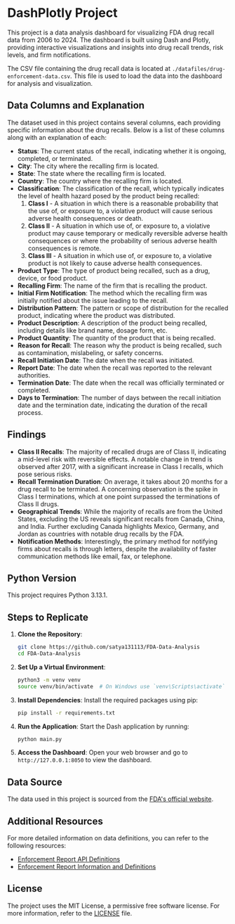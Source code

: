 # DashPlotly Project

This project is a data analysis dashboard for visualizing FDA drug recall data from 2006 to 2024. The dashboard is built using Dash and Plotly, providing interactive visualizations and insights into drug recall trends, risk levels, and firm notifications.

The CSV file containing the drug recall data is located at `./datafiles/drug-enforcement-data.csv`. This file is used to load the data into the dashboard for analysis and visualization.

## Data Columns and Explanation

The dataset used in this project contains several columns, each providing specific information about the drug recalls. Below is a list of these columns along with an explanation of each:

- **Status**: The current status of the recall, indicating whether it is ongoing, completed, or terminated.
- **City**: The city where the recalling firm is located.
- **State**: The state where the recalling firm is located.
- **Country**: The country where the recalling firm is located.
- **Classification**: The classification of the recall, which typically indicates the level of health hazard posed by the product being recalled:
  1. **Class I** - A situation in which there is a reasonable probability that the use of, or exposure to, a violative product will cause serious adverse health consequences or death.
  2. **Class II** - A situation in which use of, or exposure to, a violative product may cause temporary or medically reversible adverse health consequences or where the probability of serious adverse health consequences is remote.
  3. **Class III** - A situation in which use of, or exposure to, a violative product is not likely to cause adverse health consequences.
- **Product Type**: The type of product being recalled, such as a drug, device, or food product.
- **Recalling Firm**: The name of the firm that is recalling the product.
- **Initial Firm Notification**: The method which the recalling firm was initially notified about the issue leading to the recall.
- **Distribution Pattern**: The pattern or scope of distribution for the recalled product, indicating where the product was distributed.
- **Product Description**: A description of the product being recalled, including details like brand name, dosage form, etc.
- **Product Quantity**: The quantity of the product that is being recalled.
- **Reason for Recall**: The reason why the product is being recalled, such as contamination, mislabeling, or safety concerns.
- **Recall Initiation Date**: The date when the recall was initiated.
- **Report Date**: The date when the recall was reported to the relevant authorities.
- **Termination Date**: The date when the recall was officially terminated or completed.
- **Days to Termination**: The number of days between the recall initiation date and the termination date, indicating the duration of the recall process.

## Findings

- **Class II Recalls**: The majority of recalled drugs are of Class II, indicating a mid-level risk with reversible effects. A notable change in trend is observed after 2017, with a significant increase in Class I recalls, which pose serious risks.
- **Recall Termination Duration**: On average, it takes about 20 months for a drug recall to be terminated. A concerning observation is the spike in Class I terminations, which at one point surpassed the terminations of Class II drugs.
- **Geographical Trends**: While the majority of recalls are from the United States, excluding the US reveals significant recalls from Canada, China, and India. Further excluding Canada highlights Mexico, Germany, and Jordan as countries with notable drug recalls by the FDA.
- **Notification Methods**: Interestingly, the primary method for notifying firms about recalls is through letters, despite the availability of faster communication methods like email, fax, or telephone.

## Python Version

This project requires Python 3.13.1.

## Steps to Replicate

1. **Clone the Repository**:
   ```bash
   git clone https://github.com/satya131113/FDA-Data-Analysis
   cd FDA-Data-Analysis
   ```

2. **Set Up a Virtual Environment**:
   ```bash
   python3 -m venv venv
   source venv/bin/activate  # On Windows use `venv\Scripts\activate`
   ```

3. **Install Dependencies**:
   Install the required packages using pip:
   ```bash
   pip install -r requirements.txt
   ```

4. **Run the Application**:
   Start the Dash application by running:
   ```bash
   python main.py
   ```

5. **Access the Dashboard**:
   Open your web browser and go to `http://127.0.0.1:8050` to view the dashboard.

## Data Source

The data used in this project is sourced from the [FDA's official website](https://open.fda.gov/data/downloads).

## Additional Resources

For more detailed information on data definitions, you can refer to the following resources:
- [Enforcement Report API Definitions](https://www.fda.gov/safety/enforcement-reports/enforcement-report-api-definitions)
- [Enforcement Report Information and Definitions](https://www.fda.gov/safety/enforcement-reports/enforcement-report-information-and-definitions)


## License

The project uses the MIT License, a permissive free software license. For more information, refer to the [LICENSE](LICENSE) file.


